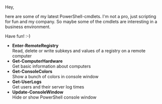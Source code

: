 Hey,

here are some of my latest PowerShell-cmdlets. I'm not a pro, just scripting for fun and my company. So maybe some of the cmdlets are interesting in a business environment.

Have fun! :-)

<ul>
<li><b>Enter-RemoteRegistry</b></li>
Read, delete or write subkeys and values of a registry on a remote computer

<li><b>Get-ComputerHardware</b></li>
Get basic information about computers

<li><b>Get-ConsoleColors</b></li>
Show a bunch of colors in console window

<li><b>Get-UserLogs</b></li>
Get users and their server log times

<li><b>Update-ConsoleWindow</b></li>
Hide or show PowerShell console window
</ul>
